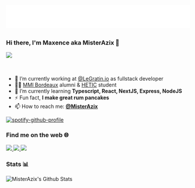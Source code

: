 <h1 align="center">
  <img src="https://raw.githubusercontent.com/MisterAzix/MisterAzix/main/banner_name.svg" alt="Maxence MisterAzix" />
</h1>

### Hi there, I'm Maxence aka MisterAzix 👋
![](https://komarev.com/ghpvc/?username=MisterAzix&style=flat-square&label=VIEWS&color=41b883)

<br>

- 🔭 I’m currently working at [@LeGratin.io](https://github.com/LeGratin) as fullstack developer
- 👨‍🎓 [MMI Bordeaux](https://www.mmibordeaux.com/) alumni & [HETIC](https://www.hetic.net/) student
- 🌱 I’m currently learning **Typescript, React, NextJS, Express, NodeJS**
- ⚡ Fun fact, **I make great rum pancakes**
- 📫 How to reach me: **[@MisterAzix](https://twitter.com/MisterAzix_)**

[![spotify-github-profile](https://spotify-github-profile.vercel.app/api/view?uid=21e2k7x5jaw3tgcghf5ij76ia&cover_image=true&theme=natemoo-re&bar_color=41b883&bar_color_cover=false)](https://spotify-github-profile.vercel.app/api/view?uid=21e2k7x5jaw3tgcghf5ij76ia&redirect=true)

### Find me on the web 🌐

<p align="left">
  <a href="https://www.maxencebreuilles.fr/">
    <img src="https://img.shields.io/badge/my_portfolio-41b883?style=for-the-badge&logo=ko-fi&logoColor=white">
  </a>
  <a href="https://www.linkedin.com/in/maxence-breuilles/">
    <img src="https://img.shields.io/badge/linkedin-41b883?style=for-the-badge&logo=linkedin&logoColor=white">
  </a>
  <a href="https://www.behance.net/maxence-br">
    <img src="https://img.shields.io/badge/behance-41b883?style=for-the-badge&logo=behance&logoColor=white">
  </a>
</p>

### Stats 📊

<img alt="MisterAzix's Github Stats" src="https://github-readme-stats.jha-vineet69.vercel.app/api?username=MisterAzix&hide=stars&show_icons=true&hide_border=true&theme=vue-dark"/>
